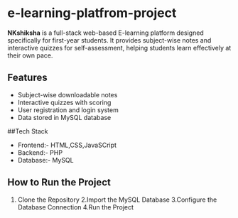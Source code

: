 # e-learning-platfrom-project

**NKshiksha** is a full-stack web-based E-learning platform designed specifically for first-year students. It provides subject-wise notes and interactive quizzes for self-assessment, helping students learn effectively at their own pace.

## Features
<ul style="list-style-type⚫">
  <li>Subject-wise downloadable notes</li>
  <li>Interactive quizzes with scoring</li>
  <li> User registration and login system</li>
  <li>Data stored in MySQL database</li>
</ul>

##Tech Stack
<ul style="list-style-type⚫">
  <li>Frontend:- HTML,CSS,JavaSCript</li>
  <li>Backend:- PHP</li>
  <li>Database:- MySQL</li>
</ul>

## How to Run the Project

 1. Clone the Repository
 2.Import the MySQL Database
 3.Configure the Database Connection
 4.Run the Project
